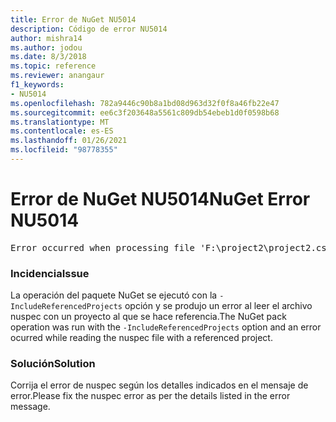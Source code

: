 ```yaml
---
title: Error de NuGet NU5014
description: Código de error NU5014
author: mishra14
ms.author: jodou
ms.date: 8/3/2018
ms.topic: reference
ms.reviewer: anangaur
f1_keywords:
- NU5014
ms.openlocfilehash: 782a9446c90b8a1bd08d963d32f0f8a46fb22e47
ms.sourcegitcommit: ee6c3f203648a5561c809db54ebeb1d0f0598b68
ms.translationtype: MT
ms.contentlocale: es-ES
ms.lasthandoff: 01/26/2021
ms.locfileid: "98778355"
---
```

# <a name="nuget-error-nu5014"></a><span data-ttu-id="2f921-103">Error de NuGet NU5014</span><span class="sxs-lookup"><span data-stu-id="2f921-103">NuGet Error NU5014</span></span>
<pre>Error occurred when processing file 'F:\project2\project2.csproj': The 'id' start tag on line 4 position 10 does not match the end tag of 'ids'. Line 4, position 20.</pre>

### <a name="issue"></a><span data-ttu-id="2f921-104">Incidencia</span><span class="sxs-lookup"><span data-stu-id="2f921-104">Issue</span></span>

<span data-ttu-id="2f921-105">La operación del paquete NuGet se ejecutó con la `-IncludeReferencedProjects` opción y se produjo un error al leer el archivo nuspec con un proyecto al que se hace referencia.</span><span class="sxs-lookup"><span data-stu-id="2f921-105">The NuGet pack operation was run with the `-IncludeReferencedProjects` option and an error ocurred while reading the nuspec file with a referenced project.</span></span>


### <a name="solution"></a><span data-ttu-id="2f921-106">Solución</span><span class="sxs-lookup"><span data-stu-id="2f921-106">Solution</span></span>

<span data-ttu-id="2f921-107">Corrija el error de nuspec según los detalles indicados en el mensaje de error.</span><span class="sxs-lookup"><span data-stu-id="2f921-107">Please fix the nuspec error as per the details listed in the error message.</span></span>

